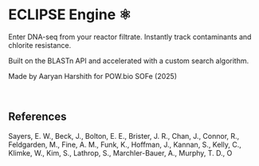 # ECLIPSE Engine ⚛️

Enter DNA-seq from your reactor filtrate. Instantly track contaminants and chlorite resistance. 

Built on the BLASTn API and accelerated with a custom search algorithm. 

Made by Aaryan Harshith for POW.bio SOFe (2025)

</br>

## References

Sayers, E. W., Beck, J., Bolton, E. E., Brister, J. R., Chan, J., Connor, R., Feldgarden, M., Fine, A. M., Funk, K., Hoffman, J., Kannan, S., Kelly, C., Klimke, W., Kim, S., Lathrop, S., Marchler-Bauer, A., Murphy, T. D., O

